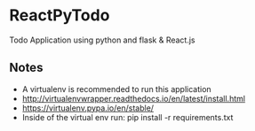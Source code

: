 # ReactPyTodo
Todo Application using python and flask &amp; React.js

## Notes
- A virtualenv is recommended to run this application
- http://virtualenvwrapper.readthedocs.io/en/latest/install.html
- https://virtualenv.pypa.io/en/stable/
- Inside of the virtual env run: pip install -r requirements.txt 
